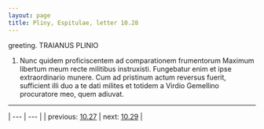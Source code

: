 ```yaml
---
layout: page
title: Pliny, Espitulae, letter 10.28
---
```


greeting. TRAIANUS PLINIO



1. Nunc quidem proficiscentem ad comparationem frumentorum Maximum libertum meum recte militibus instruxisti. Fungebatur enim et ipse extraordinario munere. Cum ad pristinum actum reversus fuerit, sufficient illi duo a te dati milites et totidem a Virdio Gemellino procuratore meo, quem adiuvat.



---

| --- | --- |
| previous: [10.27](../10.27/) | next: [10.29](../10.29/) |